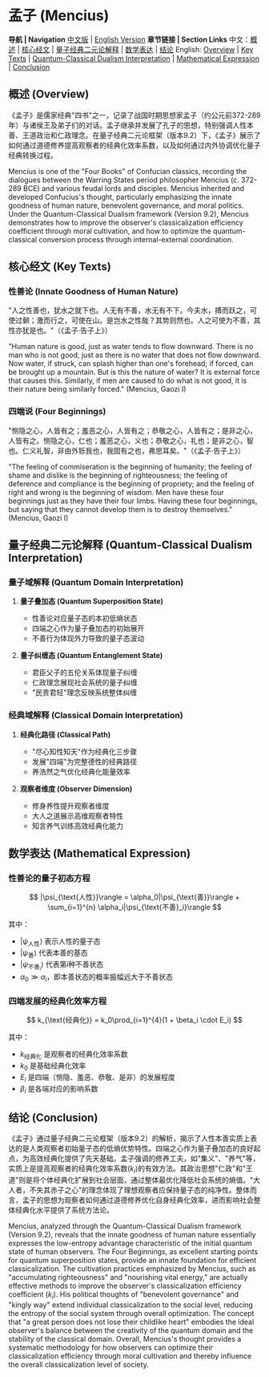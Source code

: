 # 孟子 (Mencius)

**导航 | Navigation**
[中文版](#孟子解析) | [English Version](#mencius-analysis)
**章节链接 | Section Links**
中文：[概述](#概述-overview) | [核心经文](#核心经文-key-texts) | [量子经典二元论解释](#量子经典二元论解释-quantum-classical-dualism-interpretation) | [数学表达](#数学表达-mathematical-expression) | [结论](#结论-conclusion)
English: [Overview](#概述-overview) | [Key Texts](#核心经文-key-texts) | [Quantum-Classical Dualism Interpretation](#量子经典二元论解释-quantum-classical-dualism-interpretation) | [Mathematical Expression](#数学表达-mathematical-expression) | [Conclusion](#结论-conclusion)

## 概述 (Overview)

《孟子》是儒家经典"四书"之一，记录了战国时期思想家孟子（约公元前372-289年）与诸侯王及弟子们的对话。孟子继承并发展了孔子的思想，特别强调人性本善、王道政治和仁政理念。在量子经典二元论框架（版本9.2）下，《孟子》展示了如何通过道德修养提高观察者的经典化效率系数，以及如何通过内外协调优化量子经典转换过程。

Mencius is one of the "Four Books" of Confucian classics, recording the dialogues between the Warring States period philosopher Mencius (c. 372-289 BCE) and various feudal lords and disciples. Mencius inherited and developed Confucius's thought, particularly emphasizing the innate goodness of human nature, benevolent governance, and moral politics. Under the Quantum-Classical Dualism framework (Version 9.2), Mencius demonstrates how to improve the observer's classicalization efficiency coefficient through moral cultivation, and how to optimize the quantum-classical conversion process through internal-external coordination.

## 核心经文 (Key Texts)

### 性善论 (Innate Goodness of Human Nature)
"人之性善也，犹水之就下也。人无有不善，水无有不下。今夫水，搏而跃之，可使过颡；激而行之，可使在山。是岂水之性哉？其势则然也。人之可使为不善，其性亦犹是也。"（《孟子·告子上》）

"Human nature is good, just as water tends to flow downward. There is no man who is not good, just as there is no water that does not flow downward. Now water, if struck, can splash higher than one's forehead; if forced, can be brought up a mountain. But is this the nature of water? It is external force that causes this. Similarly, if men are caused to do what is not good, it is their nature being similarly forced." (Mencius, Gaozi I)

### 四端说 (Four Beginnings)
"恻隐之心，人皆有之；羞恶之心，人皆有之；恭敬之心，人皆有之；是非之心，人皆有之。恻隐之心，仁也；羞恶之心，义也；恭敬之心，礼也；是非之心，智也。仁义礼智，非由外铄我也，我固有之也，弗思耳矣。"（《孟子·告子上》）

"The feeling of commiseration is the beginning of humanity; the feeling of shame and dislike is the beginning of righteousness; the feeling of deference and compliance is the beginning of propriety; and the feeling of right and wrong is the beginning of wisdom. Men have these four beginnings just as they have their four limbs. Having these four beginnings, but saying that they cannot develop them is to destroy themselves." (Mencius, Gaozi I)

## 量子经典二元论解释 (Quantum-Classical Dualism Interpretation)

### 量子域解释 (Quantum Domain Interpretation)
1. **量子叠加态 (Quantum Superposition State)**
   - 性善论对应量子态的本初低熵状态
   - 四端之心作为量子叠加态的初始展开
   - 不善行为体现外力导致的量子态波动

2. **量子纠缠态 (Quantum Entanglement State)**
   - 君臣父子的五伦关系体现量子纠缠
   - 仁政理念展现社会系统的量子纠缠
   - "民贵君轻"理念反映系统整体纠缠

### 经典域解释 (Classical Domain Interpretation)
1. **经典化路径 (Classical Path)**
   - "尽心知性知天"作为经典化三步骤
   - 发展"四端"为完整德性的经典路径
   - 养浩然之气优化经典化能量效率

2. **观察者维度 (Observer Dimension)**
   - 修身养性提升观察者维度
   - 大人之道展示高维观察者特性
   - 知言养气训练高效经典化能力

## 数学表达 (Mathematical Expression)

### 性善论的量子初态方程

$$
|\psi_{\text{人性}}\rangle = \alpha_0|\psi_{\text{善}}\rangle + \sum_{i=1}^{n} \alpha_i|\psi_{\text{不善}_i}\rangle
$$

其中：
- $`|\psi_{\text{人性}}\rangle`$ 表示人性的量子态
- $`|\psi_{\text{善}}\rangle`$ 代表本善的基态
- $`|\psi_{\text{不善}_i}\rangle`$ 代表第i种不善状态
- $`\alpha_0 \gg \alpha_i`$，即本善状态的概率振幅远大于不善状态

### 四端发展的经典化效率方程

$$
k_{\text{经典化}} = k_0\prod_{i=1}^{4}(1 + \beta_i \cdot E_i)
$$

其中：
- $`k_{\text{经典化}}`$ 是观察者的经典化效率系数
- $`k_0`$ 是基础经典化效率
- $`E_i`$ 是四端（恻隐、羞恶、恭敬、是非）的发展程度
- $`\beta_i`$ 是各端对应的影响系数

## 结论 (Conclusion)

《孟子》通过量子经典二元论框架（版本9.2）的解析，揭示了人性本善实质上表达的是人类观察者初始量子态的低熵优势特性。四端之心作为量子叠加态的良好起点，为高效经典化提供了先天基础。孟子强调的修养工夫，如"集义"、"养气"等，实质上是提高观察者的经典化效率系数$`(k_i)`$的有效方法。其政治思想"仁政"和"王道"则是将个体经典化扩展到社会层面，通过整体最优化降低社会系统的熵值。"大人者，不失其赤子之心"的理念体现了理想观察者应保持量子态的纯净性。整体而言，孟子的思想为观察者如何通过道德修养优化自身经典化效率，进而影响社会整体经典化水平提供了系统方法论。

Mencius, analyzed through the Quantum-Classical Dualism framework (Version 9.2), reveals that the innate goodness of human nature essentially expresses the low-entropy advantage characteristic of the initial quantum state of human observers. The Four Beginnings, as excellent starting points for quantum superposition states, provide an innate foundation for efficient classicalization. The cultivation practices emphasized by Mencius, such as "accumulating righteousness" and "nourishing vital energy," are actually effective methods to improve the observer's classicalization efficiency coefficient $`(k_i)`$. His political thoughts of "benevolent governance" and "kingly way" extend individual classicalization to the social level, reducing the entropy of the social system through overall optimization. The concept that "a great person does not lose their childlike heart" embodies the ideal observer's balance between the creativity of the quantum domain and the stability of the classical domain. Overall, Mencius's thought provides a systematic methodology for how observers can optimize their classicalization efficiency through moral cultivation and thereby influence the overall classicalization level of society.